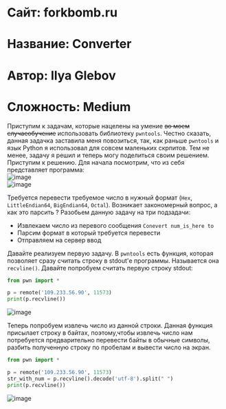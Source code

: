 
# Сайт: forkbomb.ru 
# Название: Converter
# Автор: Ilya Glebov
# Сложность: Medium

Приступим к задачам, которые нацелены на умение ~~во моем случаеобучение~~ использовать библиотеку `pwntools`. Честно сказать, данная задачка заставила меня повозиться, так, как раньше `pwntools` и язык Python я использовал для 
совсем маленьких скрпитов. Тем не менее, задачу я решил и теперь могу поделиться своим решением. Приступим к решению. 
Для начала посмотрим, что из себя представляет программа: <br />
![image](https://github.com/user-attachments/assets/e7a94b52-cecc-4e75-85a0-a7850c152935) <br />
![image](https://github.com/user-attachments/assets/38e0ebb1-dbb3-413f-8585-ce54578a3cc5) <br />

Требуется перевести требуемое число в нужный формат (`Hex`, `LittleEndian64`, `BigEndian64`, `Octal`). Возникает закономерный вопрос, а как это парсить ? 
Разобьем данную задачу на три подзадачи: 
  - Извлекаем число из перевого сообщения `Conevert num_is_here to`
  - Парсим формат в который требуется перевести
  - Отправляем на сервер ввод

Давайте реализуем первую задачу. В `pwntools` есть функция, которая позволяет сразу считать строку в stdout'е программы. Называется она `recvline()`. Давайте попробуем 
считать первую строку stdout: 
```py
from pwn import * 

p = remote('109.233.56.90', 11573)
print(p.recvline())
```
![image](https://github.com/user-attachments/assets/8f9f3e93-167d-4630-93bf-67f4276c3d55)

Теперь попробуем извлечь число из данной строки. Данная функция присылает строку в байтах, поэтому,чтобы извлечь число нам потребуется предварительно 
перевести байты в обычные символы, разбить полученную строку по пробелам и вывести число на экран.

```py 
from pwn import * 

p = remote('109.233.56.90', 11573)
str_with_num = p.recvline().decode('utf-8').split(" ")
print(p.recvline())
```
![image](https://github.com/user-attachments/assets/15036042-26ff-4f69-b205-35532994ad3b)




